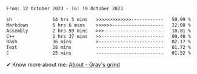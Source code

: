 <!--START_SECTION:waka-->

```txt
From: 12 October 2023 - To: 19 October 2023

sh               14 hrs 5 mins   >>>>>>>>>>>>>------------   50.99 %
Markdown         6 hrs 6 mins    >>>>>>-------------------   22.08 %
Assembly         2 hrs 59 mins   >>>----------------------   10.81 %
C++              2 hrs 37 mins   >>-----------------------   09.48 %
Bash             36 mins         >------------------------   02.17 %
Text             28 mins         -------------------------   01.72 %
C                25 mins         -------------------------   01.52 %
```

<!--END_SECTION:waka-->

<!-- [![grayxu's github stats](https://github-readme-stats.vercel.app/api?username=grayxu&count_private=true&show_icons=true)](https://github.com/grayxu) -->

✔ Know more about me: [About - Gray's grind](https://www.grayxu.cn/)
